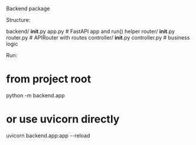 Backend package

Structure:

backend/
  __init__.py
  app.py          # FastAPI app and run() helper
  router/
    __init__.py
    router.py     # APIRouter with routes
  controller/
    __init__.py
    controller.py # business logic

Run:

# from project root
python -m backend.app

# or use uvicorn directly
uvicorn backend.app:app --reload
